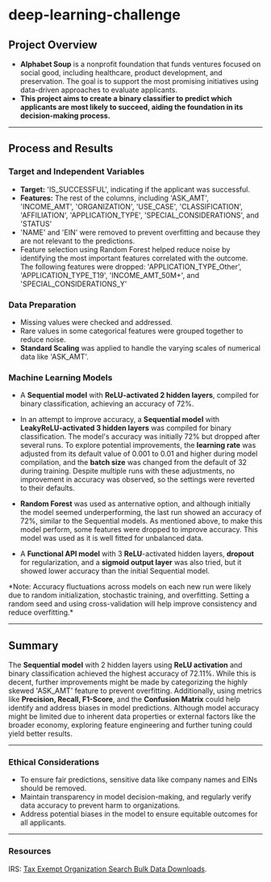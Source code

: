# deep-learning-challenge



## Project Overview
* **Alphabet Soup** is a nonprofit foundation that funds ventures focused on social good, including healthcare, product development, and preservation. The goal is to support the most promising initiatives using data-driven approaches to evaluate applicants.
* **This project aims to create a binary classifier to predict which applicants are most likely to succeed, aiding the foundation in its decision-making process.**
___

## Process and Results

### Target and Independent Variables

* **Target:** 'IS_SUCCESSFUL', indicating if the applicant was successful.
* **Features:** The rest of the columns, including 'ASK_AMT', 'INCOME_AMT', 'ORGANIZATION', 'USE_CASE', 'CLASSIFICATION', 'AFFILIATION', 'APPLICATION_TYPE', 'SPECIAL_CONSIDERATIONS', and 'STATUS'
* 'NAME' and 'EIN' were removed to prevent overfitting and because they are not relevant to the predictions.
* Feature selection using Random Forest helped reduce noise by identifying the most important features correlated with the outcome. The following features were dropped: 'APPLICATION_TYPE_Other', 'APPLICATION_TYPE_T19', 'INCOME_AMT_50M+', and 'SPECIAL_CONSIDERATIONS_Y'

### Data Preparation
* Missing values were checked and addressed.
* Rare values in some categorical features were grouped together to reduce noise.
* **Standard Scaling** was applied to handle the varying scales of numerical data like 'ASK_AMT'.

### Machine Learning Models

* A **Sequential model** with **ReLU-activated 2 hidden layers**, compiled for binary classification, achieving an accuracy of 72%.

* In an attempt to improve accuracy, a **Sequential model** with **LeakyReLU-activated 3 hidden layers** was compiled for binary classification. The model's accuracy was initially 72% but dropped after several runs. To explore potential improvements, the **learning rate** was adjusted from its default value of 0.001 to 0.01 and higher during model compilation, and the **batch size** was changed from the default of 32 during training. Despite multiple runs with these adjustments, no improvement in accuracy was observed, so the settings were reverted to their defaults.

* **Random Forest** was used as anternative option, and although initially the model seemed underperforming, the last run showed an accuracy of 72%, similar to the Sequential models. As mentioned above, to make this model perform, some features were dropped to improve accuracy. This model was used as it is well fitted for unbalanced data.

* A **Functional API model** with 3 **ReLU**-activated hidden layers, **dropout** for regularization, and a **sigmoid output layer** was also tried, but it showed lower accuracy than the initial Sequential model.
<p> *Note: Accuracy fluctuations across models on each new run were likely due to random initialization, stochastic training, and overfitting. Setting a random seed and using cross-validation will help improve consistency and reduce overfitting.*

___

## Summary
The **Sequential model** with 2 hidden layers using **ReLU activation** and binary classification achieved the highest accuracy of 72.11%. While this is decent, further improvements might be made by categorizing the highly skewed 'ASK_AMT' feature to prevent overfitting. Additionally, using metrics like **Precision, Recall, F1-Score**, and the **Confusion Matrix** could help identify and address biases in model predictions. Although model accuracy might be limited due to inherent data properties or external factors like the broader economy, exploring feature engineering and further tuning could yield better results.
___

### Ethical Considerations
* To ensure fair predictions, sensitive data like company names and EINs should be removed. 
* Maintain transparency in model decision-making, and regularly verify data accuracy to prevent harm to organizations. 
* Address potential biases in the model to ensure equitable outcomes for all applicants.

___

### Resources
IRS: [Tax Exempt Organization Search Bulk Data Downloads](https://www.irs.gov/charities-non-profits/tax-exempt-organization-search-bulk-data-downloads).
